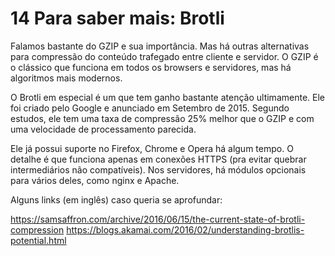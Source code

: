 
#  14 Para saber mais: Brotli

Falamos bastante do GZIP e sua importância. Mas há outras alternativas para compressão do conteúdo trafegado entre cliente e servidor. O GZIP é o clássico que funciona em todos os browsers e servidores, mas há algoritmos mais modernos.

O Brotli em especial é um que tem ganho bastante atenção ultimamente. Ele foi criado pelo Google e anunciado em Setembro de 2015. Segundo estudos, ele tem uma taxa de compressão 25% melhor que o GZIP e com uma velocidade de processamento parecida.

Ele já possui suporte no Firefox, Chrome e Opera há algum tempo. O detalhe é que funciona apenas em conexões HTTPS (pra evitar quebrar intermediários não compatíveis). Nos servidores, há módulos opcionais para vários deles, como nginx e Apache.

Alguns links (em inglês) caso queria se aprofundar:

https://samsaffron.com/archive/2016/06/15/the-current-state-of-brotli-compression https://blogs.akamai.com/2016/02/understanding-brotlis-potential.html